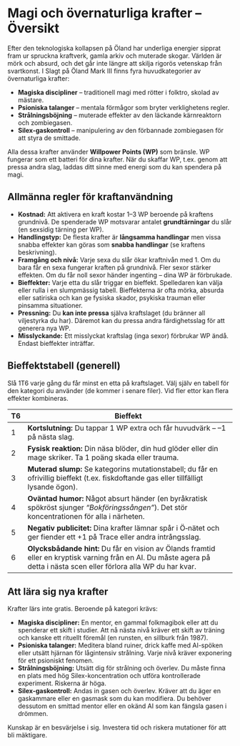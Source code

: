 # Magi och övernaturliga krafter – Översikt

Efter den teknologiska kollapsen på Öland har underliga energier sipprat fram ur spruckna kraftverk, gamla arkiv och muterade skogar. Världen är mörk och absurd, och det går inte längre att skilja rigorös vetenskap från svartkonst. I Slagt på Öland Mark III finns fyra huvudkategorier av övernaturliga krafter:

- **Magiska discipliner** – traditionell magi med rötter i folktro, skolad av mästare.
- **Psioniska talanger** – mentala förmågor som bryter verklighetens regler.
- **Strålningsböjning** – muterade effekter av den läckande kärnreaktorn och zombiegasen.
- **Silex-gaskontroll** – manipulering av den förbannade zombiegasen för att styra de smittade.

Alla dessa krafter använder **Willpower Points (WP)** som bränsle. WP fungerar som ett batteri för dina krafter. När du skaffar WP, t.ex. genom att pressa andra slag, laddas ditt sinne med energi som du kan spendera på magi.

## Allmänna regler för kraftanvändning

- **Kostnad:** Att aktivera en kraft kostar 1–3 WP beroende på kraftens grundnivå. De spenderade WP motsvarar antalet **grundtärningar** du slår (en sexsidig tärning per WP).
- **Handlingstyp:** De flesta krafter är **långsamma handlingar** men vissa snabba effekter kan göras som **snabba handlingar** (se kraftens beskrivning).
- **Framgång och nivå:** Varje sexa du slår ökar kraftnivån med 1. Om du bara får en sexa fungerar kraften på grundnivå. Fler sexor stärker effekten. Om du får noll sexor händer ingenting – dina WP är förbrukade.
- **Bieffekter:** Varje etta du slår triggar en bieffekt. Spelledaren kan välja eller rulla i en slumpmässig tabell. Bieffekterna är ofta mörka, absurda eller satiriska och kan ge fysiska skador, psykiska trauman eller pinsamma situationer.
- **Pressning:** Du **kan inte pressa** själva kraftslaget (du bränner all viljestyrka du har). Däremot kan du pressa andra färdighetsslag för att generera nya WP.
- **Misslyckande:** Ett misslyckat kraftslag (inga sexor) förbrukar WP ändå. Endast bieffekter inträffar.

## Bieffektstabell (generell)

Slå 1T6 varje gång du får minst en etta på kraftslaget. Välj själv en tabell för den kategori du använder (de kommer i senare filer). Vid fler ettor kan flera effekter kombineras.

| T6 | Bieffekt |
|----|---------|
| 1  | **Kortslutning:** Du tappar 1 WP extra och får huvudvärk – –1 på nästa slag. |
| 2  | **Fysisk reaktion:** Din näsa blöder, din hud glöder eller din mage skriker. Ta 1 poäng skada eller trauma. |
| 3  | **Muterad slump:** Se kategorins mutationstabell; du får en ofrivillig bieffekt (t.ex. fiskdoftande gas eller tillfälligt lysande ögon). |
| 4  | **Oväntad humor:** Något absurt händer (en byråkratisk spökröst sjunger *“Bokföringssången”*). Det stör koncentrationen för alla i närheten. |
| 5  | **Negativ publicitet:** Dina krafter lämnar spår i Ö‑nätet och ger fiender ett +1 på Trace eller andra intrångsslag. |
| 6  | **Olycksbådande hint:** Du får en vision av Ölands framtid eller en kryptisk varning från en AI. Du måste agera på detta i nästa scen eller förlora alla WP du har kvar.

## Att lära sig nya krafter

Krafter lärs inte gratis. Beroende på kategori krävs:

- **Magiska discipliner:** En mentor, en gammal folkmagibok eller att du spenderar ett skift i studier. Att nå nästa nivå kräver ett skift av träning och kanske ett rituellt föremål (en runsten, en sillburk från 1987).
- **Psioniska talanger:** Meditera bland ruiner, drick kaffe med AI-spöken eller utsätt hjärnan för lågintensiv strålning. Varje nivå kräver exponering för ett psioniskt fenomen.
- **Strålningsböjning:** Utsätt dig för strålning och överlev. Du måste finna en plats med hög Silex-koncentration och utföra kontrollerade experiment. Riskerna är höga.
- **Silex-gaskontroll:** Andas in gasen och överlev. Kräver att du äger en gaskammare eller en gasmask som du kan modifiera. Du behöver dessutom en smittad mentor eller en okänd AI som kan fängsla gasen i drömmen.

Kunskap är en besvärjelse i sig. Investera tid och riskera mutationer för att bli mäktigare.